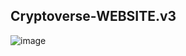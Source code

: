 ## Cryptoverse-WEBSITE.v3 
![image](https://user-images.githubusercontent.com/107072477/229487172-6db21c64-1550-47af-8a1e-bc83987c1c08.png)
